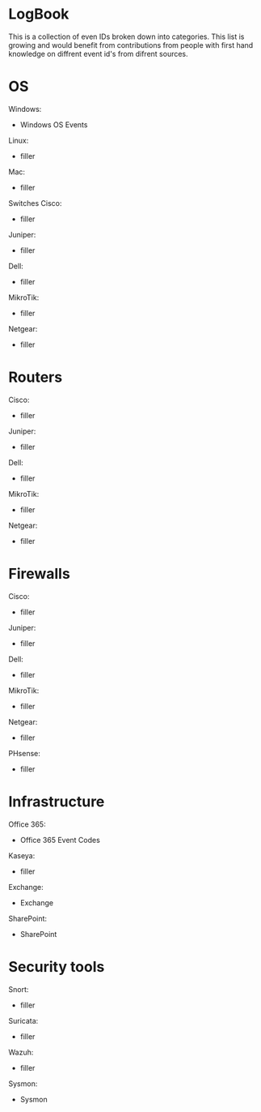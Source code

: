 # LogBook
This is a collection of even IDs broken down into categories. This list is growing and would benefit from contributions from people with first hand knowledge on diffrent event id's from difrent sources.

# OS
Windows:

- Windows OS Events

Linux:

- filler

Mac:

- filler

Switches
Cisco:

- filler

Juniper:

- filler

Dell:

- filler

MikroTik:

- filler

Netgear:

- filler

# Routers
Cisco:

- filler

Juniper:

- filler

Dell:

- filler

MikroTik:

- filler

Netgear:

- filler

# Firewalls
Cisco:

- filler

Juniper:

- filler

Dell:

- filler

MikroTik:

- filler

Netgear:

- filler

PHsense:

- filler

# Infrastructure
Office 365:

- Office 365 Event Codes

Kaseya:

- filler

Exchange:

- Exchange

SharePoint:

- SharePoint

# Security tools
Snort:

- filler

Suricata:

- filler

Wazuh:

- filler

Sysmon:

- Sysmon
